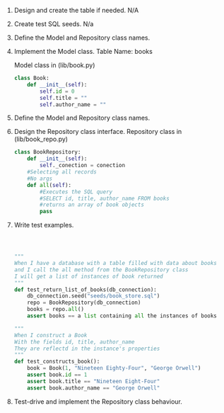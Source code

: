 1. Design and create the table if needed. 
    N/A

2. Create test SQL seeds.
    N/a

3. Define the Model and Repository class names.
4. Implement the Model class.
    Table Name: books
    
    Model class
    in (lib/book.py)
    ```python
    class Book:
        def __init__(self):
            self.id = 0
            self.title = ""
            self.author_name = ""
    ```

  

3. Define the Model and Repository class names.    
5. Design the Repository class interface.
    Repository class
    in (lib/book_repo.py)
    
    ```python
    class BookRepository:
        def __init__(self):
            self._conection = conection
        #Selecting all records
        #No args
        def all(self):
            #Executes the SQL query
            #SELECT id, title, author_name FROM books
            #returns an array of book objects
            pass
    ```


6. Write test examples. 
    ```python
    
    
    
    """
    When I have a database with a table filled with data about books
    and I call the all method from the BookRepository class
    I will get a list of instances of book returned 
    """
    def test_return_list_of_books(db_connection):
        db_connection.seed("seeds/book_store.sql")
        repo = BookRepository(db_connection)
        books = repo.all()
        assert books == a list containing all the instances of books

    """
    When I construct a Book
    With the fields id, title, author_name
    They are reflectd in the instance's properties
    """
    def test_constructs_book():
        book = Book(1, "Nineteen Eighty-Four", "George Orwell")
        assert book.id == 1
        assert book.title == "Nineteen Eight-Four"
        assert book.author_name == "George Orwell"
    ```


7. Test-drive and implement the Repository class behaviour. 
